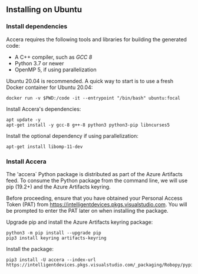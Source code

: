 [//]: # (Project: Accera)

## Installing on Ubuntu

### Install dependencies

Accera requires the following tools and libraries for building the generated code:
* A C++ compiler, such as *GCC 8*
* Python 3.7 or newer
* OpenMP 5, if using parallelization

Ubuntu 20.04 is recommended. A quick way to start is to use a fresh Docker container for Ubuntu 20.04:

```shell
docker run -v $PWD:/code -it --entrypoint "/bin/bash" ubuntu:focal
```

Install Accera's dependencies:

```shell
apt update -y
apt-get install -y gcc-8 g++-8 python3 python3-pip libncurses5
```

Install the optional dependency if using parallelization:

```shell
apt-get install libomp-11-dev
```

### Install Accera

The 'accera` Python package is distributed as part of the Azure Artifacts feed. To consume the Python package from the command line, we will use pip (19.2+) and the Azure Artifacts keyring.

Before proceeding, ensure that you have obtained your Personal Access Token (PAT) from https://intelligentdevices.pkgs.visualstudio.com. You will be prompted to enter the PAT later on when installing the package.

Upgrade pip and install the Azure Artifacts keyring package:

```shell
python3 -m pip install --upgrade pip
pip3 install keyring artifacts-keyring
```

Install the package:
```shell
pip3 install -U accera --index-url https://intelligentdevices.pkgs.visualstudio.com/_packaging/Robopy/pypi/simple/
```
